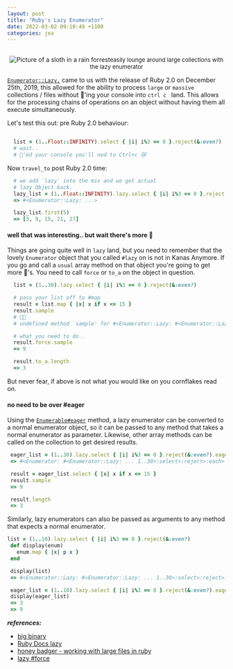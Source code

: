 ```yaml
---
layout: post
title: "Ruby's Lazy Enumerator"
date: 2022-03-02 09:10:49 +1100
categories: jea
---
```


<sl-format-date  date="{{page.date}}"  month="long"  day="numeric"  year="numeric"></sl-format-date>

<div style="text-align: center; padding-top: 1rem">
<img  class="fit-picture"  src="https://res.cloudinary.com/oeelsafe/image/upload/v1646202580/0_godsA27LBP3Kbvtd_gst76x.jpg"  alt="Picture of a sloth in a rain forrest" ><span style="font-size: small">easily lounge around large collections with the lazy enumerator</span></div>

[`Enumerator::Lazy,`](https://ruby-doc.org/core-2.7.0/Enumerable.html#method-i-lazy) came to us with the release of Ruby 2.0 on December 25th, 2019, this allowed for the ability to process `large` or `massive` collections / files without 🧱'ing your console into `ctrl c ` land. This allows for the processing chains of operations on an object without having them all execute simultaneously.

Let's test this out:
pre Ruby 2.0 behaviour:
```ruby

  list = (1..Float::INFINITY).select { |i| i%3 == 0 }.reject(&:even?)
  # wait..
  # 🧱'ed your console you'll ned to Ctrl+c 😿
```

Now `travel_to` post Ruby 2.0 time:

```ruby
  # we add `lazy` into the mix and we get actual
  # lazy Object back.
  lazy_list = (1..Float::INFINITY).lazy.select { |i| i%3 == 0 }.reject(&:even?)
  => #<Enumerator::Lazy: ...>

  lazy_list.first(5)
  => [3, 9, 15, 21, 27]

```
#### well that was interesting.. but wait there's more 🔪

Things are going quite well in `lazy` land, but you need to remember that the lovely `Enumerator` object that you called `#lazy` on is not in Kanas Anymore. If you go and call a `usual` array method on that object you're going to get more 🧱's. You need to call `force` or `to_a` on the object in question.

```ruby
  list = (1..30).lazy.select { |i| i%3 == 0 }.reject(&:even?)

  # pass your list off to #map
  result = list.map { |x| x if x <= 15 }
  result.sample
  # 🧱🧱
  # undefined method `sample' for #<Enumerator::Lazy: #<Enumerator::Lazy: #<Enumerator::Lazy: #<Enumerator::Lazy: 1..30>:select>:reject>:map>

  # what you need to do..
  result.force.sample
  => 9

  result.to_a.length
  => 3
```

But never fear, if above is not what you would like on you cornflakes read on.

#### no need to be over #eager

Using the [`Enumerable#eager`](https://ruby-doc.org/core-2.7.0/Enumerator/Lazy.html#method-i-eager) method, a lazy enumerator can be converted to a normal enumerator object, so it can be passed to any method that takes a normal enumerator as parameter.
Likewise, other array methods can be called on the collection to get desired results.

```ruby
 eager_list = (1..30).lazy.select { |i| i%3 == 0 }.reject(&:even?).eager
 => #<Enumerator: #<Enumerator::Lazy: ... 1..30>:select>:reject>:each>

 result = eager_list.select { |x| x if x <= 15 }
 result.sample
 => 9

 result.length
 => 3
```

Similarly, lazy enumerators can also be passed as arguments to any method that expects a normal enumerator.

```ruby
list = (1..10).lazy.select { |i| i%3 == 0 }.reject(&:even?)
 def display(enum)
   enum.map { |x| p x }
 end

 display(list)
 => #<Enumerator::Lazy: #<Enumerator::Lazy: ... 1..30>:select>:reject>:map>

 eager_list = (1..10).lazy.select { |i| i%3 == 0 }.reject(&:even?).eager
 display(eager_list)
 => 3
 => 9
```

***references:***
- [big binary](https://www.bigbinary.com/blog/ruby-2-7-adds-enumerator-lazy-eager)
- [Ruby Docs lazy](https://ruby-doc.org/core-2.7.0/Enumerator/Lazy.html)
- [honey badger - working with large files in ruby](https://www.honeybadger.io/blog/using-lazy-enumerators-to-work-with-large-files-in-ruby/)
- [lazy #force](https://ruby-doc.org/core-2.7.0/Enumerator/Lazy.html#method-i-force)

